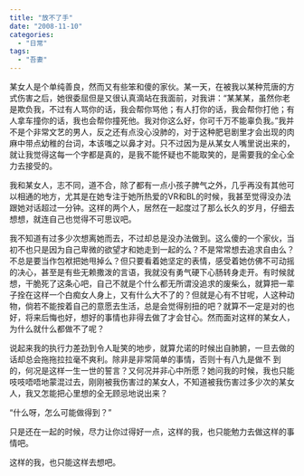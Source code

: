 ```yaml
---
title: "放不了手"
date: "2008-11-10"
categories: 
  - "日常"
tags: 
  - "吾妻"
---
```


某女人是个单纯善良，然而又有些笨和傻的家伙。某一天，在被我以某种荒唐的方式伤害之后，她很委屈但是又很认真滴站在我面前，对我讲：“某某某，虽然你老是欺负我，不过有人骂你的话，我会帮你骂他；有人打你的话，我会帮你打他；有人拿车撞你的话，我也会帮你撞死他。我对你这么好，你可千万不能辜负我。”我并不是个非常文艺的男人，反之还有点没心没肺的，对于这种肥皂剧里才会出现的肉麻中带点幼稚的台词，本该嗤之以鼻才对。只不过因为是从某女人嘴里说出来的，就让我觉得这每一个字都是真的，是我不能怀疑也不能取笑的，是需要我的全心全力去接受的。

我和某女人，志不同，道不合，除了都有一点小孩子脾气之外，几乎再没有其他可以相通的地方，尤其是在她专注于她所热爱的VR和BL的时候，我甚至觉得没办法跟她对话超过一分钟。这样的两个人，居然在一起度过了那么长久的岁月，仔细去想想，就连自己也觉得不可思议吧。

我不知道有过多少次想离她而去，不过却总是没办法做到。这么傻的一个家伙，当初不也只是因为自己卑微的欲望才和她走到一起的么？不是常常想去追求自由么？不总是要当作包袱把她甩掉么？但只要看着她坚定的表情，感受着她仿佛不可动摇的决心，甚至是有些无赖撒泼的言语，我就没有勇气硬下心肠转身走开。有时候就想，干脆死了这条心吧，自己不就是个什么都无所谓没追求的废柴么，就算把一辈子拴在这样一个白痴女人身上，又有什么大不了的？但就是心有不甘呢，人这种动物，倘若不能按着自己的意愿去生活，总是会觉得别扭的吧？就算不一定是对的也好，将来后悔也好，想好的事情也非得去做了才会甘心。然而面对这样的某女人，为什么就什么都做不了呢？

说起来我的执行力差劲到令人耻笑的地步，就算允诺的时候出自肺腑，一旦去做的话却总会拖拖拉拉毫不爽利。除非是非常简单的事情，否则十有八九是做不 到的，何况是这样一生一世的誓言？又何况并非心中所愿？她问我的时候，我也只能吱吱唔唔地蒙混过去，刚刚被我伤害过的某女人，不知道被我伤害过多少次的某女人，我又怎能把心里想的全无顾忌地说出来？

“什么呀，怎么可能做得到？”

只是还在一起的时候，尽力让你过得好一点，这样的我，也只能勉力去做这样的事情吧。

这样的我，也只能这样去想吧。
